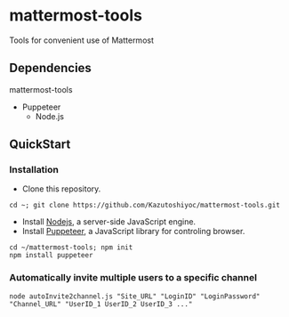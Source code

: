 # mattermost-tools
Tools for convenient use of Mattermost

## Dependencies
mattermost-tools
- Puppeteer
    - Node.js

## QuickStart

### Installation
* Clone this repository.
```
cd ~; git clone https://github.com/Kazutoshiyoc/mattermost-tools.git
```
* Install [Nodejs](https://nodejs.org/), a server-side JavaScript engine.
* Install [Puppeteer](https://pptr.dev/), a JavaScript library for controling browser.
```
cd ~/mattermost-tools; npm init
npm install puppeteer
```

### Automatically invite multiple users to a specific channel
```
node autoInvite2channel.js "Site_URL" "LoginID" "LoginPassword" "Channel_URL" "UserID_1 UserID_2 UserID_3 ..."
```
